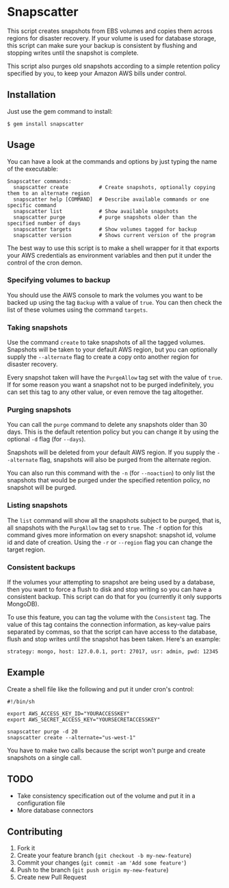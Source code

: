 # Snapscatter

This script creates snapshots from EBS volumes and copies them across regions for disaster recovery.
If your volume is used for database storage, this script can make sure your backup is consistent by
flushing and stopping writes until the snapshot is complete.

This script also purges old snapshots according to a simple retention policy specified by you, to keep
your Amazon AWS bills under control.

## Installation

Just use the gem command to install:

    $ gem install snapscatter

## Usage

You can have a look at the commands and options by just typing the name of the executable:

    Snapscatter commands:
      snapscatter create          # Create snapshots, optionally copying them to an alternate region
      snapscatter help [COMMAND]  # Describe available commands or one specific command
      snapscatter list            # Show available snapshots
      snapscatter purge           # purge snapshots older than the specified number of days
      snapscatter targets         # Show volumes tagged for backup
      snapscatter version         # Shows current version of the program

The best way to use this script is to make a shell wrapper for it that exports your AWS credentials
as environment variables and then put it under the control of the cron demon.

### Specifying volumes to backup

You should use the AWS console to mark the volumes you want to be backed up using the tag `Backup` with a
value of `true`. You can then check the list of these volumes using the command `targets`.

### Taking snapshots

Use the command `create` to take snapshots of all the tagged volumes. Snapshots will be taken to your default
AWS region, but you can optionally supply the `--alternate` flag to create a copy onto another
region for disaster recovery.

Every snapshot taken will have the `PurgeAllow` tag set with the value of `true`. If for some reason you want
a snapshot not to be purged indefinitely, you can set this tag to any other value, or even remove the tag
 altogether.

### Purging snapshots

You can call the `purge` command to delete any snapshots older than 30 days. This is the default retention policy
but you can change it by using the optional `-d` flag (for `--days`).

Snapshots will be deleted from your default AWS region. If you supply the `--alternate` flag, snapshots will also
be purged from the alternate region.

You can also run this command with the `-n` (for `--noaction`) to only list the snapshots that would be purged
under the specified retention policy, no snapshot will be purged.

### Listing snapshots

The `list` command will show all the snapshots subject to be purged, that is, all snapshots with the `PurgAllow`
tag set to `true`. The `-f` option for this command gives more information on every snapshot: snapshot id, volume id
and date of creation. Using the `-r` or `--region` flag you can change the target region.

### Consistent backups

If the volumes your attempting to snapshot are being used by a database, then you want to force a flush to disk and
stop writing so you can have a consistent backup. This script can do that for you (currently it only supports MongoDB).

To use this feature, you can tag the volume with the `Consistent` tag. The value of this tag contains the connection
information, as key-value pairs separated by commas, so that the script can have access to the database, flush and
stop writes until the snapshot has been taken. Here's an example:

    strategy: mongo, host: 127.0.0.1, port: 27017, usr: admin, pwd: 12345

## Example

Create a shell file like the following and put it under cron's control:

    #!/bin/sh

    export AWS_ACCESS_KEY_ID="YOURACCESSKEY"
    export AWS_SECRET_ACCESS_KEY="YOURSECRETACCESSKEY"

    snapscatter purge -d 20
    snapscatter create --alternate="us-west-1"

You have to make two calls because the script won't purge and create snapshots on a single call.

## TODO

* Take consistency specification out of the volume and put it in a configuration file
* More database connectors

## Contributing

1. Fork it
2. Create your feature branch (`git checkout -b my-new-feature`)
3. Commit your changes (`git commit -am 'Add some feature'`)
4. Push to the branch (`git push origin my-new-feature`)
5. Create new Pull Request
